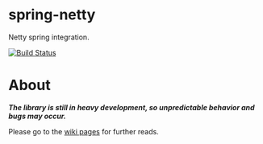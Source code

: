 # spring-netty
Netty spring integration.

[![Build Status](https://travis-ci.org/Biacode/spring-netty.svg?branch=master)](https://travis-ci.org/Biacode/spring-netty)

# About

_**The library is still in heavy development, so unpredictable behavior and bugs may occur.**_

Please go to the [wiki pages](https://github.com/Biacode/spring-netty/wiki) for further reads.
